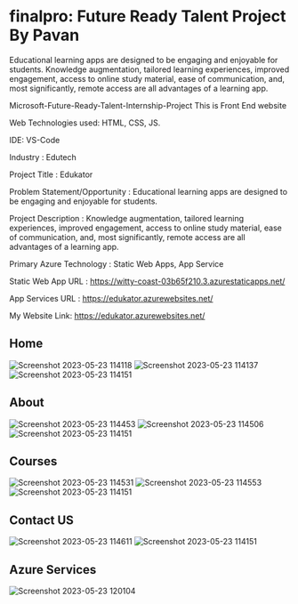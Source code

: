 # finalpro: Future Ready Talent Project By Pavan

Educational learning apps are designed to be engaging and enjoyable for students. Knowledge augmentation, tailored learning experiences, improved engagement, access to online study material, ease of communication, and, most significantly, remote access are all advantages of a learning app.

Microsoft-Future-Ready-Talent-Internship-Project This is Front End website

Web Technologies used: HTML, CSS, JS.

IDE: VS-Code

Industry : Edutech    

Project Title : Edukator

Problem Statement/Opportunity : Educational learning apps are designed to be engaging and enjoyable for students.

Project Description : Knowledge augmentation, tailored learning experiences, improved engagement, access to online study material, ease of communication, and, most significantly, remote access are all advantages of a learning app.

Primary Azure Technology : Static Web Apps, App Service

Static Web App URL : https://witty-coast-03b65f210.3.azurestaticapps.net/

App Services URL : https://edukator.azurewebsites.net/

My Website Link: https://edukator.azurewebsites.net/

## Home
![Screenshot 2023-05-23 114118](https://github.com/kalyannarukulla/frtpro/assets/117506043/21309cf3-a2e7-4ba2-bce0-95f7141f3635)
![Screenshot 2023-05-23 114137](https://github.com/kalyannarukulla/frtpro/assets/117506043/d5d1ad93-e40c-4b62-942c-6656b262a9b5)
![Screenshot 2023-05-23 114151](https://github.com/kalyannarukulla/frtpro/assets/117506043/7184fa05-2158-42fd-b128-b24fc58af9ab)

## About
![Screenshot 2023-05-23 114453](https://github.com/kalyannarukulla/frtpro/assets/117506043/21dba23a-0ca2-44ba-8f82-e9dbcbe70e01)
![Screenshot 2023-05-23 114506](https://github.com/kalyannarukulla/frtpro/assets/117506043/32a2ba75-c509-4b3e-876b-3b310d95cb34)
![Screenshot 2023-05-23 114151](https://github.com/kalyannarukulla/frtpro/assets/117506043/2ab84291-80ec-4157-a226-84384af3ef2d)

## Courses
![Screenshot 2023-05-23 114531](https://github.com/kalyannarukulla/frtpro/assets/117506043/fedf39a0-6710-4758-96f3-8364c7e6c4a9)
![Screenshot 2023-05-23 114553](https://github.com/kalyannarukulla/frtpro/assets/117506043/c42f6dd6-daf2-42d2-b719-50916f389952)
![Screenshot 2023-05-23 114151](https://github.com/kalyannarukulla/frtpro/assets/117506043/fbc105f9-a036-4fbe-91fb-e2f7062ef01a)

## Contact US
![Screenshot 2023-05-23 114611](https://github.com/kalyannarukulla/frtpro/assets/117506043/261af579-4107-4c39-b3c6-892e0382cb8c)
![Screenshot 2023-05-23 114151](https://github.com/kalyannarukulla/frtpro/assets/117506043/64b41e98-8e70-420a-97ec-c317229fc591)

## Azure Services
![Screenshot 2023-05-23 120104](https://github.com/kalyannarukulla/frtpro/assets/117506043/89ecfb92-5082-4193-9498-62c5d16a67f7)

